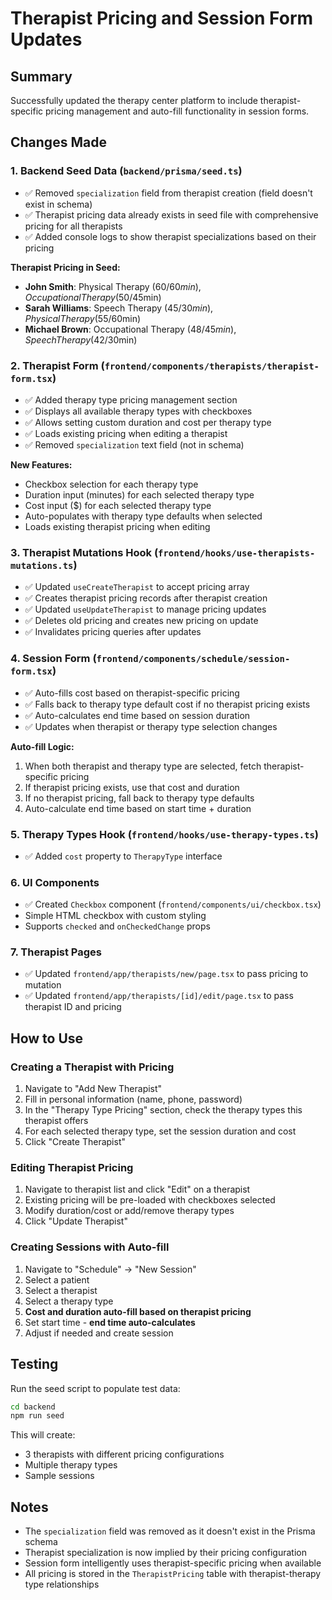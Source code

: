 # Therapist Pricing and Session Form Updates

## Summary
Successfully updated the therapy center platform to include therapist-specific pricing management and auto-fill functionality in session forms.

## Changes Made

### 1. Backend Seed Data (`backend/prisma/seed.ts`)
- ✅ Removed `specialization` field from therapist creation (field doesn't exist in schema)
- ✅ Therapist pricing data already exists in seed file with comprehensive pricing for all therapists
- ✅ Added console logs to show therapist specializations based on their pricing

**Therapist Pricing in Seed:**
- **John Smith**: Physical Therapy ($60/60min), Occupational Therapy ($50/45min)
- **Sarah Williams**: Speech Therapy ($45/30min), Physical Therapy ($55/60min)
- **Michael Brown**: Occupational Therapy ($48/45min), Speech Therapy ($42/30min)

### 2. Therapist Form (`frontend/components/therapists/therapist-form.tsx`)
- ✅ Added therapy type pricing management section
- ✅ Displays all available therapy types with checkboxes
- ✅ Allows setting custom duration and cost per therapy type
- ✅ Loads existing pricing when editing a therapist
- ✅ Removed `specialization` text field (not in schema)

**New Features:**
- Checkbox selection for each therapy type
- Duration input (minutes) for each selected therapy type
- Cost input ($) for each selected therapy type
- Auto-populates with therapy type defaults when selected
- Loads existing therapist pricing when editing

### 3. Therapist Mutations Hook (`frontend/hooks/use-therapists-mutations.ts`)
- ✅ Updated `useCreateTherapist` to accept pricing array
- ✅ Creates therapist pricing records after therapist creation
- ✅ Updated `useUpdateTherapist` to manage pricing updates
- ✅ Deletes old pricing and creates new pricing on update
- ✅ Invalidates pricing queries after updates

### 4. Session Form (`frontend/components/schedule/session-form.tsx`)
- ✅ Auto-fills cost based on therapist-specific pricing
- ✅ Falls back to therapy type default cost if no therapist pricing exists
- ✅ Auto-calculates end time based on session duration
- ✅ Updates when therapist or therapy type selection changes

**Auto-fill Logic:**
1. When both therapist and therapy type are selected, fetch therapist-specific pricing
2. If therapist pricing exists, use that cost and duration
3. If no therapist pricing, fall back to therapy type defaults
4. Auto-calculate end time based on start time + duration

### 5. Therapy Types Hook (`frontend/hooks/use-therapy-types.ts`)
- ✅ Added `cost` property to `TherapyType` interface

### 6. UI Components
- ✅ Created `Checkbox` component (`frontend/components/ui/checkbox.tsx`)
- Simple HTML checkbox with custom styling
- Supports `checked` and `onCheckedChange` props

### 7. Therapist Pages
- ✅ Updated `frontend/app/therapists/new/page.tsx` to pass pricing to mutation
- ✅ Updated `frontend/app/therapists/[id]/edit/page.tsx` to pass therapist ID and pricing

## How to Use

### Creating a Therapist with Pricing
1. Navigate to "Add New Therapist"
2. Fill in personal information (name, phone, password)
3. In the "Therapy Type Pricing" section, check the therapy types this therapist offers
4. For each selected therapy type, set the session duration and cost
5. Click "Create Therapist"

### Editing Therapist Pricing
1. Navigate to therapist list and click "Edit" on a therapist
2. Existing pricing will be pre-loaded with checkboxes selected
3. Modify duration/cost or add/remove therapy types
4. Click "Update Therapist"

### Creating Sessions with Auto-fill
1. Navigate to "Schedule" → "New Session"
2. Select a patient
3. Select a therapist
4. Select a therapy type
5. **Cost and duration auto-fill based on therapist pricing**
6. Set start time - **end time auto-calculates**
7. Adjust if needed and create session

## Testing

Run the seed script to populate test data:
```bash
cd backend
npm run seed
```

This will create:
- 3 therapists with different pricing configurations
- Multiple therapy types
- Sample sessions

## Notes

- The `specialization` field was removed as it doesn't exist in the Prisma schema
- Therapist specialization is now implied by their pricing configuration
- Session form intelligently uses therapist-specific pricing when available
- All pricing is stored in the `TherapistPricing` table with therapist-therapy type relationships
